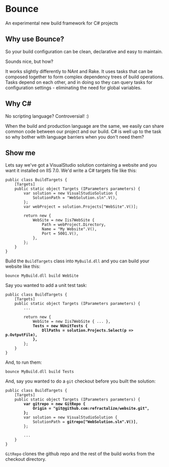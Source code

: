 # Bounce
An experimental new build framework for C# projects

## Why use Bounce?

So your build configuration can be clean, declarative and easy to maintain.

Sounds nice, but how?

It works slightly differently to NAnt and Rake. It uses tasks that can be composed together to form
complex dependency trees of build operations. Tasks depend on each other, and in doing so they can query
tasks for configuration settings - eliminating the need for global variables.

## Why C# 

No scripting language? Controversial! :)

When the build and production language are the same, we easily can share common code between our project and our build.
C# is well up to the task so why bother with language barriers when you don't need them?

## Show me

Lets say we've got a VisualStudio solution containing a website and you want it installed on IIS 7.0. We'd write
a C# targets file like this:

<pre><code>public class BuildTargets {
    [Targets]
    public static object Targets (IParameters parameters) {
        var solution = new VisualStudioSolution {
			SolutionPath = "WebSolution.sln".V(),
		};
        var webProject = solution.Projects["WebSite".V()];

        return new {
            WebSite = new Iis7WebSite {
				Path = webProject.Directory,
				Name = "My Website".V(),
				Port = 5001.V(),
			},
        };
    }
}</code></pre>

Build the `BuildTargets` class into `MyBuild.dll` and you can build your website like this:

    bounce MyBuild.dll build WebSite

Say you wanted to add a unit test task:

<pre><code>public class BuildTargets {
    [Targets]
    public static object Targets (IParameters parameters) {
		...

        return new {
            WebSite = new Iis7WebSite { ... },
			<b>Tests = new NUnitTests {
                DllPaths = solution.Projects.Select(p => p.OutputFile),
			},</b>
        };
    }
}</code></pre>

And, to run them:

	bounce MyBuild.dll build Tests

And, say you wanted to do a `git` checkout before you built the solution:

<pre><code>public class BuildTargets {
    [Targets]
    public static object Targets (IParameters parameters) {
		<b>var gitrepo = new GitRepo {
			Origin = "git@github.com:refractalize/website.git",
		};</b>
        var solution = new VisualStudioSolution {
			SolutionPath = <b>gitrepo["WebSolution.sln".V()]</b>,
		};
		
		...
	}
}</code></pre>

`GitRepo` clones the github repo and the rest of the build works from the checkout directory.

